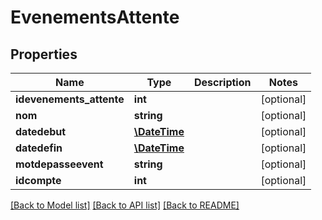 # EvenementsAttente

## Properties
Name | Type | Description | Notes
------------ | ------------- | ------------- | -------------
**idevenements_attente** | **int** |  | [optional] 
**nom** | **string** |  | [optional] 
**datedebut** | [**\DateTime**](\DateTime.md) |  | [optional] 
**datedefin** | [**\DateTime**](\DateTime.md) |  | [optional] 
**motdepasseevent** | **string** |  | [optional] 
**idcompte** | **int** |  | [optional] 

[[Back to Model list]](../../README.md#documentation-for-models) [[Back to API list]](../../README.md#documentation-for-api-endpoints) [[Back to README]](../../README.md)

